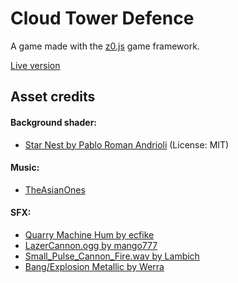 # Cloud Tower Defence

A game made with the [z0.js](https://github.com/hpnrep6/z0.js) game framework.

[Live version](https://hpnrep6.github.io/Cloud-TowerDefence/)

## Asset credits

#### Background shader:
- [Star Nest by Pablo Roman Andrioli](https://www.shadertoy.com/view/XlfGRj) (License: MIT)

#### Music:
- [TheAsianOnes](https://www.youtube.com/channel/UCO6z1xQ-pnwOOjH2wzaQ8XA)

#### SFX:

- [Quarry Machine Hum by ecfike](https://freesound.org/people/ecfike/sounds/476311/)
- [LazerCannon.ogg by mango777](https://freesound.org/people/mango777/sounds/547441/)
- [Small_Pulse_Cannon_Fire.wav by Lambich](https://freesound.org/people/Lambich/sounds/350579/)
- [Bang/Explosion Metallic by Werra](https://freesound.org/people/Werra/sounds/244394/)
